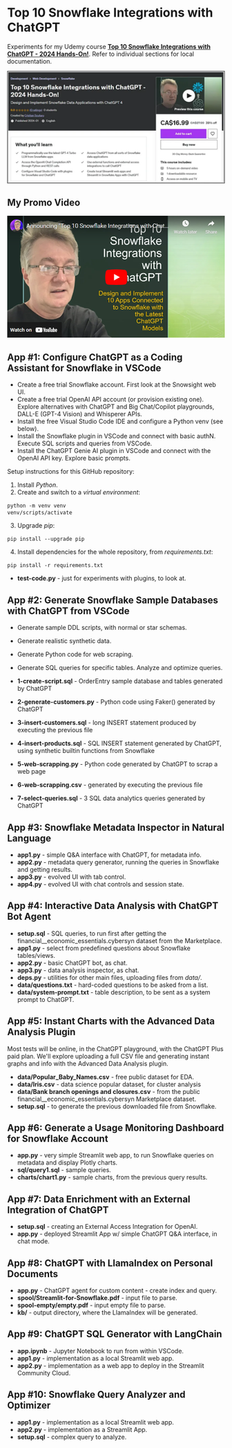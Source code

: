 # Top 10 Snowflake Integrations with ChatGPT

Experiments for my Udemy course [**Top 10 Snowflake Integrations with ChatGPT - 2024 Hands-On!**](https://www.udemy.com/course/snowflake-with-chatgpt/?couponCode=LOWEST-PRICE). Refer to individual sections for local documentation.

[![Udemy Course](.images/udemy-course.png)](https://www.udemy.com/course/snowflake-with-chatgpt/?couponCode=LOWEST-PRICE)

## My Promo Video

[![Watch Here](.images/youtube-promo.png)](https://youtu.be/rbDJ30O8198)

## App #1: Configure ChatGPT as a Coding Assistant for Snowflake in VSCode

* Create a free trial Snowflake account. First look at the Snowsight web UI.
* Create a free trial OpenAI API account (or provision existing one). Explore alternatives with ChatGPT and Big Chat/Copilot playgrounds, DALL-E (GPT-4 Vision) and Whisperer APIs.
* Install the free Visual Studio Code IDE and configure a Python venv (see below).
* Install the Snowflake plugin in VSCode and connect with basic authN. Execute SQL scripts and queries from VSCode.
* Install the ChatGPT Genie AI plugin in VSCode and connect with the OpenAI API key. Explore basic prompts.

Setup instructions for this GitHub repository:

1) Install *Python*.
2) Create and switch to a *virtual environment*:

```
python -m venv venv
venv/scripts/activate
```
3) Upgrade *pip*:

```
pip install --upgrade pip
```

4) Install dependencies for the whole repository, from *requirements.txt*:

```
pip install -r requirements.txt
```

* **test-code.py** - just for experiments with plugins, to look at.

## App #2: Generate Snowflake Sample Databases with ChatGPT from VSCode

* Generate sample DDL scripts, with normal or star schemas.
* Generate realistic synthetic data.
* Generate Python code for web scraping.
* Generate SQL queries for specific tables. Analyze and optimize queries.

* **1-create-script.sql** - OrderEntry sample database and tables generated by ChatGPT
* **2-generate-customers.py** - Python code using Faker() generated by ChatGPT
* **3-insert-customers.sql** - long INSERT statement produced by executing the previous file
* **4-insert-products.sql** - SQL INSERT statement generated by ChatGPT, using synthetic builtin functions from Snowflake
* **5-web-scrapping.py** - Python code generated by ChatGPT to scrap a web page 
* **6-web-scrapping.csv** - generated by executing the previous file
* **7-select-queries.sql** - 3 SQL data analytics queries generated by ChatGPT

## App #3: Snowflake Metadata Inspector in Natural Language

* **app1.py** - simple Q&A interface with ChatGPT, for metadata info.
* **app2.py** - metadata query generator, running the queries in Snowflake and getting results.
* **app3.py** - evolved UI with tab control.
* **app4.py** - evolved UI with chat controls and session state.

## App #4: Interactive Data Analysis with ChatGPT Bot Agent

* **setup.sql** - SQL queries, to run first after getting the financial__economic_essentials.cybersyn dataset from the Marketplace.
* **app1.py** - select from predefined questions about Snowflake tables/views.
* **app2.py** - basic ChatGPT bot, as chat.
* **app3.py** - data analysis inspector, as chat.
* **deps.py** - utilities for other main files, uploading files from *data/*.
* **data/questions.txt** - hard-coded questions to be asked from a list.
* **data/system-prompt.txt** - table description, to be sent as a system prompt to ChatGPT.

## App #5: Instant Charts with the Advanced Data Analysis Plugin

Most tests will be online, in the ChatGPT playground, with the ChatGPT Plus paid plan. We'll explore uploading a full CSV file and generating instant graphs and info with the Advanced Data Analysis plugin.

* **data/Popular_Baby_Names.csv** - free public dataset for EDA.
* **data/Iris.csv** - data science popular dataset, for cluster analysis
* **data/Bank branch openings and closures.csv** - from the public financial__economic_essentials.cybersyn Marketplace dataset.
* **setup.sql** - to generate the previous downloaded file from Snowflake.

## App #6: Generate a Usage Monitoring Dashboard for Snowflake Account

* **app.py** - very simple Streamlit web app, to run Snowflake queries on metadata and display Plotly charts.
* **sql/query1.sql** - sample queries.
* **charts/chart1.py** - sample charts, from the previous query results.

## App #7: Data Enrichment with an External Integration of ChatGPT

* **setup.sql** - creating an External Access Integration for OpenAI.
* **app.py** - deployed Streamlit App w/ simple ChatGPT Q&A interface, in chat mode.

## App #8: ChatGPT with LlamaIndex on Personal Documents

* **app.py** - ChatGPT agent for custom content - create index and query.
* **spool/Streamlit-for-Snowflake.pdf** - input file to parse. 
* **spool-empty/empty.pdf** - input empty file to parse. 
* **kb/** - output directory, where the LlamaIndex will be generated.

## App #9: ChatGPT SQL Generator with LangChain

* **app.ipynb** - Jupyter Notebook to run from within VSCode.
* **app1.py** - implementation as a local Streamlit web app.
* **app2.py** - implementation as a web app to deploy in the Streamlit Community Cloud.

## App #10: Snowflake Query Analyzer and Optimizer

* **app1.py** - implementation as a local Streamlit web app.
* **app2.py** - implementation as a Streamlit App.
* **setup.sql** - complex query to analyze.
